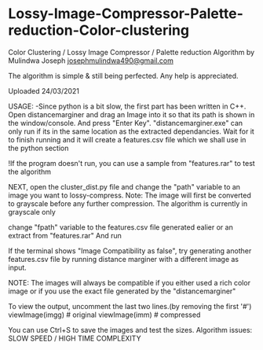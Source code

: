 # Lossy-Image-Compressor-Palette-reduction-Color-clustering
Color Clustering / Lossy Image Compressor / Palette reduction
Algorithm by Mulindwa Joseph
josephmulindwa490@gmail.com

The algorithm is simple & still being perfected. Any help is appreciated.

Uploaded 24/03/2021

USAGE:
-Since python is a bit slow, the first part has been written in C++.
Open distancemarginer and drag an Image into it so that its path is shown in 
the window/console. And press "Enter Key".
"distancemarginer.exe" can only run if its in the same location as the extracted dependancies.
Wait for it to finish running and it will create a features.csv file which we shall use in the python section

!If the program doesn't run, you can use a sample from "features.rar"
to test the algorithm

NEXT, open the cluster_dist.py file and change the "path" variable to an image you want 
to lossy-compress.
Note:
    The image will first be converted to grayscale before any further compression.
    The algorithm is currently in grayscale only

change "fpath" variable to the features.csv file generated ealier or an extract from "features.rar"
And run

If the terminal shows "Image Compatibility as false", try generating another features.csv file by
running distance marginer with a different image as input.

NOTE:
    The images will always be compatible if you either used a rich color image or
    if you use the exact file generated by the "distancemarginer"

To view the output, uncomment the last two lines.(by removing the first '#')
viewImage(imgg) # original
viewImage(imm)  # compressed

You can use Ctrl+S to save the images and test the sizes.
Algorithm issues: SLOW SPEED / HIGH TIME COMPLEXITY
